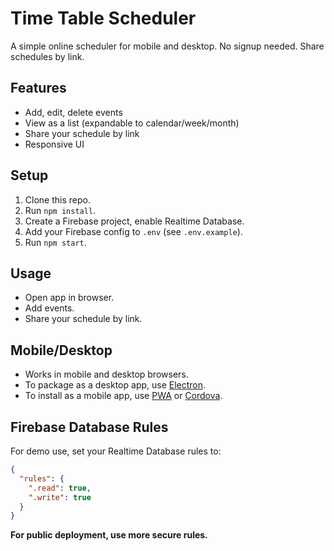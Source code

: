# Time Table Scheduler

A simple online scheduler for mobile and desktop. No signup needed. Share schedules by link.

## Features

- Add, edit, delete events
- View as a list (expandable to calendar/week/month)
- Share your schedule by link
- Responsive UI

## Setup

1. Clone this repo.
2. Run `npm install`.
3. Create a Firebase project, enable Realtime Database.
4. Add your Firebase config to `.env` (see `.env.example`).
5. Run `npm start`.

## Usage

- Open app in browser.
- Add events.
- Share your schedule by link.

## Mobile/Desktop

- Works in mobile and desktop browsers.
- To package as a desktop app, use [Electron](https://www.electronjs.org/).
- To install as a mobile app, use [PWA](https://web.dev/install-criteria/) or [Cordova](https://cordova.apache.org/).

## Firebase Database Rules

For demo use, set your Realtime Database rules to:

```json
{
  "rules": {
    ".read": true,
    ".write": true
  }
}
```

**For public deployment, use more secure rules.**
